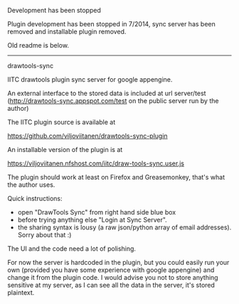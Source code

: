 Development has been stopped

Plugin development has been stopped in 7/2014, sync server has been removed and installable plugin removed.

Old readme is below.

---
drawtools-sync

IITC drawtools plugin sync server for google appengine.

An external interface to the stored data is included at url server/test (http://drawtools-sync.appspot.com/test on the public server run by the author)

The IITC plugin source is available at

https://github.com/viljoviitanen/drawtools-sync-plugin

An installable version of the plugin is at

https://viljoviitanen.nfshost.com/iitc/draw-tools-sync.user.js

The plugin should work at least on Firefox and Greasemonkey, that's what the author uses.

Quick instructions:

- open "DrawTools Sync" from right hand side blue box
- before trying anything else "Login at Sync Server".
- the sharing syntax is lousy (a raw json/python array of email addresses). Sorry about that :)

The UI and the code need a lot of polishing.

For now the server is hardcoded in the plugin, but you could easily run your own (provided you have some experience with google appengine) and change it from the plugin code. I would advise you not to store anything sensitive at my server, as I can see all the data in the server, it's stored plaintext.

